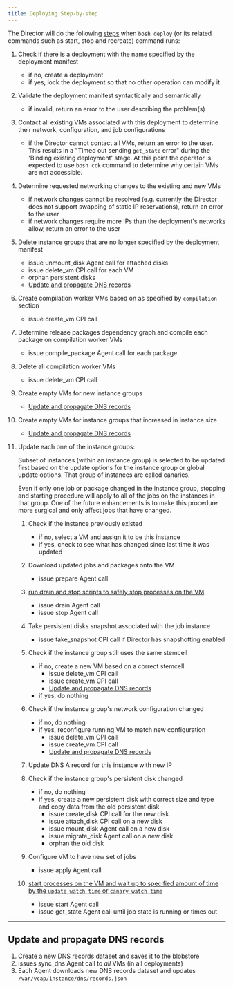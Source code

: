 ```yaml
---
title: Deploying Step-by-step
---
```


The Director will do the following [steps](https://www.youtube.com/watch?v=ay6GjmiJTPM) when `bosh deploy` (or its related commands such as start, stop and recreate) command runs:

1. Check if there is a deployment with the name specified by the deployment manifest
    - if no, create a deployment
    - if yes, lock the deployment so that no other operation can modify it

1. Validate the deployment manifest syntactically and semantically
    - if invalid, return an error to the user describing the problem(s)

1. Contact all existing VMs associated with this deployment to determine their network, configuration, and job configurations
    - if the Director cannot contact all VMs, return an error to the user. This results in a "Timed out sending `get_state` error" during the 'Binding existing deployment' stage. At this point the operator is expected to use `bosh cck` command to determine why certain VMs are not accessible.

1. Determine requested networking changes to the existing and new VMs
    - if network changes cannot be resolved (e.g. currently the Director does not support swapping of static IP reservations), return an error to the user
    - if network changes require more IPs than the deployment's networks allow, return an error to the user

1. Delete instance groups that are no longer specified by the deployment manifest
    - issue unmount_disk Agent call for attached disks
    - issue delete_vm CPI call for each VM
    - orphan persistent disks
    - [Update and propagate DNS records](deploying-step-by-step.md#dns)

1. Create compilation worker VMs based on as specified by `compilation` section
    - issue create_vm CPI call

1. Determine release packages dependency graph and compile each package on compilation worker VMs
    - issue compile_package Agent call for each package

1. Delete all compilation worker VMs
    - issue delete_vm CPI call

1. Create empty VMs for new instance groups
    - [Update and propagate DNS records](deploying-step-by-step.md#dns)

1. Create empty VMs for instance groups that increased in instance size
    - [Update and propagate DNS records](deploying-step-by-step.md#dns)

1. Update each one of the instance groups:

    Subset of instances (within an instance group) is selected to be updated first based on the update options for the instance group or global update options. That group of instances are called canaries.

    Even if only one job or package changed in the instance group, stopping and starting procedure will apply to all of the jobs on the instances in that group. One of the future enhancements is to make this procedure more surgical and only affect jobs that have changed.

    1. Check if the instance previously existed
        - if no, select a VM and assign it to be this instance
        - if yes, check to see what has changed since last time it was updated

    1. Download updated jobs and packages onto the VM
        - issue prepare Agent call

    1. [run drain and stop scripts to safely stop processes on the VM](job-lifecycle.md#stop)
        - issue drain Agent call
        - issue stop Agent call

    1. Take persistent disks snapshot associated with the job instance
        - issue take_snapshot CPI call if Director has snapshotting enabled

    1. Check if the instance group still uses the same stemcell
        - if no, create a new VM based on a correct stemcell
            - issue delete_vm CPI call
            - issue create_vm CPI call
            - [Update and propagate DNS records](deploying-step-by-step.md#dns)
        - if yes, do nothing

    1. Check if the instance group's network configuration changed
        - if no, do nothing
        - if yes, reconfigure running VM to match new configuration
            - issue delete_vm CPI call
            - issue create_vm CPI call
            - [Update and propagate DNS records](deploying-step-by-step.md#dns)

    1. Update DNS A record for this instance with new IP

    1. Check if the instance group's persistent disk changed
        - if no, do nothing
        - if yes, create a new persistent disk with correct size and type and copy data from the old persistent disk
            - issue create_disk CPI call for the new disk
            - issue attach_disk CPI call on a new disk
            - issue mount_disk Agent call on a new disk
            - issue migrate_disk Agent call on a new disk
            - orphan the old disk

    1. Configure VM to have new set of jobs
        - issue apply Agent call

    1. [start processes on the VM and wait up to specified amount of time by the `update_watch_time` or `canary_watch_time`](job-lifecycle.md#start)
        - issue start Agent call
        - issue get_state Agent call until job state is running or times out

---
## Update and propagate DNS records <a id='dns'></a>

1. Create a new DNS records dataset and saves it to the blobstore
1. issues sync_dns Agent call to *all* VMs (in all deployments)
1. Each Agent downloads new DNS records dataset and updates `/var/vcap/instance/dns/records.json`
